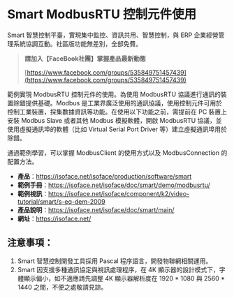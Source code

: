 # Smart ModbusRTU 控制元件使用

Smart 智慧控制平臺，實現集中監控、資訊共用、智慧控制，與 ERP 企業經營管理系統協調互動。社區版功能無差別，全部免費。

> **請加入【FaceBook社團】掌握產品最新動態**
>
> [https://www.facebook.com/groups/535849751457439](https://www.facebook.com/groups/535849751457439)

範例實現 ModbusRTU 控制元件的使用。為使用 ModbusRTU 協議進行通訊的裝置除錯提供基礎。Modbus 是工業界廣泛使用的通訊協議，使用控制元件可用於控制工業裝置，採集數據資訊等功能。在使用以下功能之前，需提前在 PC 裝置上安裝 Modbus Slave 或者其他 Modbus 模擬軟體，開啟 ModbusRTU 協議，並使用虛擬通訊埠的軟體（比如 Virtual Serial Port Driver 等）建立虛擬通訊埠用於除錯。

通過範例學習，可以掌握 ModbusClient 的使用方式以及 ModbusConnection 的配置方法。

* **產品**：https://isoface.net/isoface/production/software/smart
* **範例手冊**：https://isoface.net/isoface/doc/smart/demo/modbusrtu/
* **範例視訊**：https://isoface.net/isoface/component/k2/video-tutorial/smart/s-eq-dem-2009
* **產品說明**：https://isoface.net/isoface/doc/smart/main/
* **網址**：https://isoface.net/

## 注意事項：
1. Smart 智慧控制開發工具採用 Pascal 程序語言，開發物聯網相關運用。
2. Smart 因支援多種通訊協定與視訊處理程序，在 4K 顯示器的設計模式下，字體顯示偏小，如不適應請先調整 4K 顯示器解析度在 1920 * 1080 與 2560 * 1440 之間，不便之處敬請見諒。